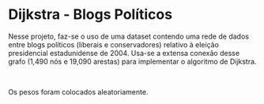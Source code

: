# Dijkstra - Blogs Políticos

 Nesse projeto, faz-se o uso de uma dataset contendo uma rede de dados entre blogs políticos (liberais e conservadores) relativo à eleição presidencial estadunidense de 2004. 
 Usa-se a extensa conexão desse grafo (1,490 nós e 19,090 arestas) para implementar o algoritmo de Dijkstra.

<br/>

Os pesos foram colocados aleatoriamente.
